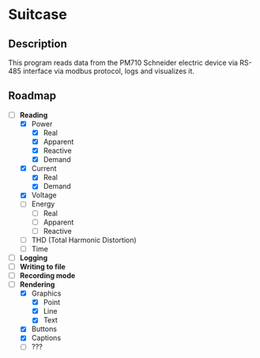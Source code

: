 # Suitcase
## Description
This program reads data from the PM710 Schneider electric device via RS-485 interface via modbus protocol, logs and visualizes it.

## Roadmap
- [ ] **Reading**
  - [x] Power
    - [x] Real
    - [x] Apparent
    - [x] Reactive
    - [x] Demand
  - [x] Current
    - [x] Real
    - [x] Demand 
  - [x] Voltage
  - [ ] Energy
    - [ ] Real
    - [ ] Apparent
    - [ ] Reactive
  - [ ] THD (Total Harmonic Distortion)
  - [ ] Time
- [ ] **Logging**
- [ ] **Writing to file**
- [ ] **Recording mode**
- [ ] **Rendering**
  - [x] Graphics
    - [x] Point
    - [x] Line
    - [x] Text
  - [x] Buttons
  - [x] Captions
  - [ ] ???
